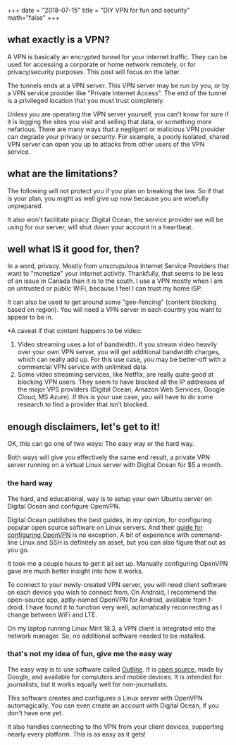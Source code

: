 +++
date = "2018-07-15"
title = "DIY VPN for fun and security"
math="false"
+++

## what exactly is a VPN?

A VPN is basically an encrypted tunnel for your internet traffic. They can be used for accessing a corporate or home network remotely, or for privacy/security purposes. This post will focus on the latter.

The tunnels ends at a VPN server. This VPN server may be run by you, or by a VPN service provider like "Private Internet Access". The end of the tunnel is a privileged location that you must trust completely. 

Unless you are operating the VPN server yourself, you can't know for sure if it is logging the sites you visit and selling that data, or something more nefarious. There are many ways that a negligent or malicious VPN provider can degrade your privacy or security. For example, a poorly isolated, shared VPN server can open you up to attacks from other users of the VPN service.

## what are the limitations?

The following will not protect you if you plan on breaking the law. So if that is your plan, you might as well give up now because you are woefully unprepared.

It also won't facilitate piracy. Digital Ocean, the service provider we will be using for our server, will shut down your account in a heartbeat.

## well what IS it good for, then?

In a word, privacy. Mostly from unscrupulous Internet Service Providers that want to "monetize" your internet activity. Thankfully, that seems to be less of an issue in Canada than it is to the south. I use a VPN mostly when I am on untrusted or public WiFi, because I feel I can trust my home ISP. 

It can also be used to get around some "geo-fencing" (content blocking based on region). You will need a VPN server in each country you want to appear to be in.

 *A caveat if that content happens to be video:

1. Video streaming uses a lot of bandwidth. If you stream video heavily over your own VPN server, you will get additional bandwidth charges, which can really add up. For this use case, you may be better-off with a commercial VPN service with unlimited data.
2. Some video streaming services, like Netflix, are really quite good at blocking VPN users. They seem to have blocked all the IP addresses of the major VPS providers (Digital Ocean, Amazon Web Services, Google Cloud, MS Azure). If this is your use case, you will have to do some research to find a provider that isn't blocked.

## enough disclaimers, let's get to it!

OK, this can go one of two ways: The easy way or the hard way.

Both ways will give you effectively the same end result, a private VPN server running on a virtual Linux server with Digital Ocean for $5 a month.

### the hard way

The hard, and educational, way is to setup your own Ubuntu server on Digital Ocean and configure OpenVPN. 

Digital Ocean publishes the best guides, in my opinion, for configuring popular open source software on Linux servers. And their [guide for configuring OpenVPN](https://www.digitalocean.com/community/tutorials/how-to-set-up-an-openvpn-server-on-ubuntu-16-04) is no exception. A bit of experience with command-line Linux and SSH is definitely an asset, but you can also figure that out as you go.

It took me a couple hours to get it all set up. Manually configuring OpenVPN gave me much better insight into how it works.

To connect to your newly-created VPN server, you will need client software on each device you wish to connect from. On Android, I recommend the open-source app, aptly-named OpenVPN for Android, available from f-droid. I have found it to function very well, automatically reconnecting as I change between WiFi and LTE.

On my laptop running Linux Mint 18.3, a VPN client is integrated into the network manager. So, no additional software needed to be installed.

### that's not my idea of fun, give me the easy way

The easy way is to use software called [Outline](https://getoutline.org). It is [open source,](https://github.com/Jigsaw-Code/?q=outline) made by Google, and available for computers and mobile devices. It is intended for journalists, but it works equally well for non-journalists.

This software creates and configures a Linux server with OpenVPN automagically. You can even create an account with Digital Ocean, if you don't have one yet.

It also handles connecting to the VPN from your client devices, supporting nearly every platform. This is as easy as it gets!
